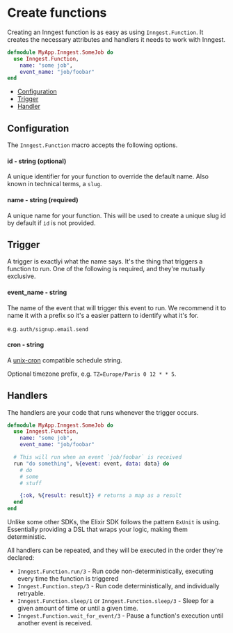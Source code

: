# Create functions

Creating an Inngest function is as easy as using `Inngest.Function`. It creates
the necessary attributes and handlers it needs to work with Inngest.

``` elixir
defmodule MyApp.Inngest.SomeJob do
  use Inngest.Function,
    name: "some job",
    event_name: "job/foobar"
end
```

- [Configuration](#configuration)
- [Trigger](#trigger)
- [Handler](#handler)

## Configuration

The `Inngest.Function` macro accepts the following options.

#### id - string (optional)

A unique identifier for your function to override the default name.
Also known in technical terms, a `slug`.

#### name - string (required)

A unique name for your function. This will be used to create a unique
slug id by default if `id` is not provided.


## Trigger

A trigger is exactlyi what the name says. It's the thing that triggers a function
to run. One of the following is required, and they're mutually exclusive.

#### event_name - string

The name of the event that will trigger this event to run.
We recommend it to name it with a prefix so it's a easier pattern to identify
what it's for.

e.g. `auth/signup.email.send`

#### cron - string

A [unix-cron](https://crontab.guru/) compatible schedule string.

Optional timezone prefix, e.g. `TZ=Europe/Paris 0 12 * * 5`.

## Handlers

The handlers are your code that runs whenever the trigger occurs.

``` elixir
defmodule MyApp.Inngest.SomeJob do
  use Inngest.Function,
    name: "some job",
    event_name: "job/foobar"

  # This will run when an event `job/foobar` is received
  run "do something", %{event: event, data: data} do
    # do
    # some
    # stuff

    {:ok, %{result: result}} # returns a map as a result
  end
end
```

Unlike some other SDKs, the Elixir SDK follows the pattern `ExUnit` is using.
Essentially providing a DSL that wraps your logic, making them deterministic.

All handlers can be repeated, and they will be executed in the order they're
declared:

- `Inngest.Function.run/3` - Run code non-deterministically, executing every time the function is triggered
- `Inngest.Function.step/3` - Run code deterministically, and individually retryable.
- `Inngest.Function.sleep/1` or `Inngest.Function.sleep/3` - Sleep for a given amount of time or until a given time.
- `Inngest.Function.wait_for_event/3` - Pause a function's execution until another event is received.
